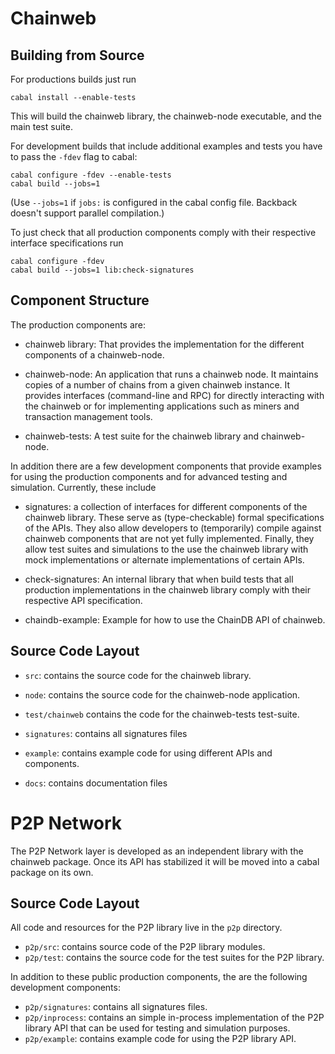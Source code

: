 # Chainweb

## Building from Source

For productions builds just run

```
cabal install --enable-tests
```

This will build the chainweb library, the chainweb-node executable, and the main
test suite.

For development builds that include additional examples and tests you have to
pass the `-fdev` flag to cabal:

```
cabal configure -fdev --enable-tests
cabal build --jobs=1
```

(Use `--jobs=1` if `jobs:` is configured in the cabal config file. Backback doesn't
support parallel compilation.)

To just check that all production components comply with their respective
interface specifications run

```
cabal configure -fdev
cabal build --jobs=1 lib:check-signatures
```

## Component Structure

The production components are:

*   chainweb library: That provides the implementation for the different
    components of a chainweb-node.

*   chainweb-node: An application that runs a chainweb node. It maintains copies
    of a number of chains from a given chainweb instance. It provides interfaces
    (command-line and RPC) for directly interacting with the chainweb or for
    implementing applications such as miners and transaction management tools.

*   chainweb-tests: A test suite for the chainweb library and chainweb-node.

In addition there are a few development components that provide examples for
using the production components and for advanced testing and simulation.
Currently, these include

*   signatures: a collection of interfaces for different components of the
    chainweb library. These serve as (type-checkable) formal specifications of
    the APIs. They also allow developers to (temporarily) compile against
    chainweb components that are not yet fully implemented. Finally, they allow
    test suites and simulations to the use the chainweb library with mock
    implementations or alternate implementations of certain APIs.

*   check-signatures: An internal library that when build tests that all
    production implementations in the chainweb library comply with their
    respective API specification.

*  chaindb-example: Example for how to use the ChainDB API of chainweb.

## Source Code Layout

*   `src`: contains the source code for the chainweb library.
*   `node`: contains the source code for the chainweb-node application.
*   `test/chainweb` contains the code for the chainweb-tests test-suite.

*   `signatures`: contains all signatures files
*   `example`: contains example code for using different APIs and components.

*   `docs`: contains documentation files

# P2P Network

The P2P Network layer is developed as an independent library with the chainweb
package. Once its API has stabilized it will be moved into a cabal package on
its own.

## Source Code Layout

All code and resources for the P2P library live in the `p2p` directory.

*   `p2p/src`: contains source code of the P2P library modules.
*   `p2p/test`: contains the source code for the test suites for the P2P
    library.

In addition to these public production components, the are the following
development components:

*   `p2p/signatures`: contains all signatures files.
*   `p2p/inprocess`: contains an simple in-process implementation of the P2P
    library API that can be used for testing and simulation purposes.
*   `p2p/example`: contains example code for using the P2P library API.


